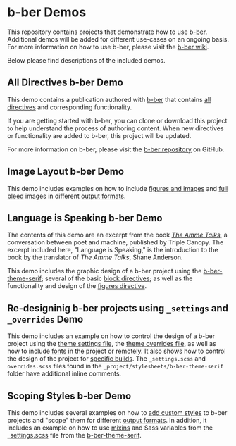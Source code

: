 # b-ber Demos

This repository contains projects that demonstrate how to use [b-ber](https://github.com/triplecanopy/b-ber/). Additional demos will be added for different use-cases on an ongoing basis. For more information on how to use b-ber, please visit the [b-ber wiki](https://github.com/triplecanopy/b-ber/wiki).

Below please find descriptions of the included demos.

## All Directives b-ber Demo

This demo contains a publication authored with [b-ber](https://github.com/triplecanopy/b-ber/) that contains [all directives](https://github.com/triplecanopy/b-ber/wiki/all-directives) and corresponding functionality.

If you are getting started with b-ber, you can clone or download this project to help understand the process of authoring content. When new directives or functionality are added to b-ber, this project will be updated.

For more information on b-ber, please visit the [b-ber repository](https://github.com/triplecanopy/b-ber) on GitHub.

## Image Layout b-ber Demo

This demo includes examples on how to include [figures and images](https://github.com/triplecanopy/b-ber/wiki/Figures-and-images) and [full bleed](https://github.com/triplecanopy/b-ber/wiki/Figures-and-images#full-bleed-images) images in different [output formats](https://github.com/triplecanopy/b-ber/wiki/Output-formats).

## Language is Speaking b-ber Demo

The contents of this demo are an excerpt from the book *[The Amme Talks](https://www.canopycanopycanopy.com/contents/the-amme-talks)*, a conversation between poet and machine, published by Triple Canopy. The excerpt included here, "Language is Speaking," is the introduction to the book by the translator of *The Amme Talks*, Shane Anderson.

This demo includes the graphic design of a b-ber project using the [b-ber-theme-serif](https://github.com/triplecanopy/b-ber/wiki/serif); several of the basic [block directives](https://github.com/triplecanopy/b-ber/wiki/all-directives#block-directives); as well as the functionality and design of the [figures directive](https://github.com/triplecanopy/b-ber/wiki/Figures-and-images).

## Re-designinig b-ber projects using `_settings` and `_overrides` Demo

This demo includes an example on how to control the design of a b-ber project using the [theme settings file](https://github.com/triplecanopy/b-ber/wiki/Themes#using-_settingsscss), the [theme overrides file](https://github.com/triplecanopy/b-ber/wiki/Themes#using-the-_overridesscss-file), as well as how to include [fonts](https://github.com/triplecanopy/b-ber/wiki/Adding-Fonts) in the project or remotely. It also shows how to control the design of the project for [specific builds](https://github.com/triplecanopy/b-ber/wiki/Adding-Custom-Styles#customizing-styles-for-specific-builds). The `_settings.scss` and `overrides.scss` files found in the `_project/stylesheets/b-ber-theme-serif` folder have additional inline comments.

## Scoping Styles b-ber Demo

This demo includes several examples on how to [add custom styles](https://github.com/triplecanopy/b-ber/wiki/Adding-Custom-Styles) to b-ber projects and "scope" them for different [output formats](https://github.com/triplecanopy/b-ber/wiki/Output-formats). In addition, it includes an example on how to use [mixins](https://github.com/triplecanopy/b-ber/wiki/serif#mixins) and Sass variables from the [_settings.scss](https://github.com/triplecanopy/b-ber/blob/master/packages/b-ber-themes/b-ber-theme-serif/_settings.scss) file from the [b-ber-theme-serif](https://github.com/triplecanopy/b-ber/wiki/serif).
